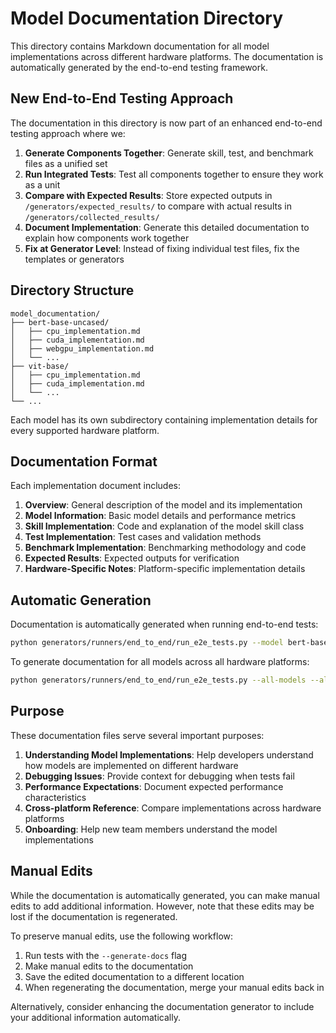 # Model Documentation Directory

This directory contains Markdown documentation for all model implementations across different hardware platforms. The documentation is automatically generated by the end-to-end testing framework.

## New End-to-End Testing Approach

The documentation in this directory is now part of an enhanced end-to-end testing approach where we:

1. **Generate Components Together**: Generate skill, test, and benchmark files as a unified set
2. **Run Integrated Tests**: Test all components together to ensure they work as a unit
3. **Compare with Expected Results**: Store expected outputs in `/generators/expected_results/` to compare with actual results in `/generators/collected_results/`
4. **Document Implementation**: Generate this detailed documentation to explain how components work together
5. **Fix at Generator Level**: Instead of fixing individual test files, fix the templates or generators

## Directory Structure

```
model_documentation/
├── bert-base-uncased/
│   ├── cpu_implementation.md
│   ├── cuda_implementation.md
│   ├── webgpu_implementation.md
│   └── ...
├── vit-base/
│   ├── cpu_implementation.md
│   ├── cuda_implementation.md
│   └── ...
└── ...
```

Each model has its own subdirectory containing implementation details for every supported hardware platform.

## Documentation Format

Each implementation document includes:

1. **Overview**: General description of the model and its implementation
2. **Model Information**: Basic model details and performance metrics
3. **Skill Implementation**: Code and explanation of the model skill class
4. **Test Implementation**: Test cases and validation methods
5. **Benchmark Implementation**: Benchmarking methodology and code
6. **Expected Results**: Expected outputs for verification
7. **Hardware-Specific Notes**: Platform-specific implementation details

## Automatic Generation

Documentation is automatically generated when running end-to-end tests:

```bash
python generators/runners/end_to_end/run_e2e_tests.py --model bert-base-uncased --hardware cpu --generate-docs
```

To generate documentation for all models across all hardware platforms:

```bash
python generators/runners/end_to_end/run_e2e_tests.py --all-models --all-hardware --generate-docs
```

## Purpose

These documentation files serve several important purposes:

1. **Understanding Model Implementations**: Help developers understand how models are implemented on different hardware
2. **Debugging Issues**: Provide context for debugging when tests fail
3. **Performance Expectations**: Document expected performance characteristics
4. **Cross-platform Reference**: Compare implementations across hardware platforms
5. **Onboarding**: Help new team members understand the model implementations

## Manual Edits

While the documentation is automatically generated, you can make manual edits to add additional information. However, note that these edits may be lost if the documentation is regenerated.

To preserve manual edits, use the following workflow:

1. Run tests with the `--generate-docs` flag
2. Make manual edits to the documentation
3. Save the edited documentation to a different location
4. When regenerating the documentation, merge your manual edits back in

Alternatively, consider enhancing the documentation generator to include your additional information automatically.